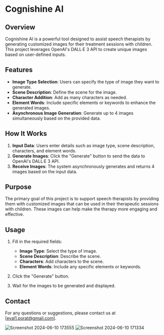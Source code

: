 # Cognishine AI

## Overview

Cognishine AI is a powerful tool designed to assist speech therapists by generating customized images for their treatment sessions with children. This project leverages OpenAI's DALL·E 3 API to create unique images based on user-defined inputs.

## Features

- **Image Type Selection**: Users can specify the type of image they want to generate.
- **Scene Description**: Define the scene for the image.
- **Character Addition**: Add as many characters as needed.
- **Element Words**: Include specific elements or keywords to enhance the generated images.
- **Asynchronous Image Generation**: Generate up to 4 images simultaneously based on the provided data.

## How It Works

1. **Input Data**: Users enter details such as image type, scene description, characters, and element words.
2. **Generate Images**: Click the "Generate" button to send the data to OpenAI's DALL·E 3 API.
3. **Receive Images**: The system asynchronously generates and returns 4 images based on the input data.

## Purpose

The primary goal of this project is to support speech therapists by providing them with customized images that can be used in their therapeutic sessions with children. These images can help make the therapy more engaging and effective.

## Usage

1. Fill in the required fields:
   - **Image Type**: Select the type of image.
   - **Scene Description**: Describe the scene.
   - **Characters**: Add characters to the scene.
   - **Element Words**: Include any specific elements or keywords.

2. Click the "Generate" button.

3. Wait for the images to be generated and displayed.

## Contact

For any questions or suggestions, please contact us at [eyal1.porat@gmail.com].


![Screenshot 2024-06-10 173555](https://github.com/PoratEyal/Text-to-Image/assets/134833213/ad3adb1a-bd21-414b-a170-2348187e5f56)
![Screenshot 2024-06-10 171334](https://github.com/PoratEyal/Text-to-Image/assets/134833213/005de595-081d-4da7-b16f-c1c276649d11)
